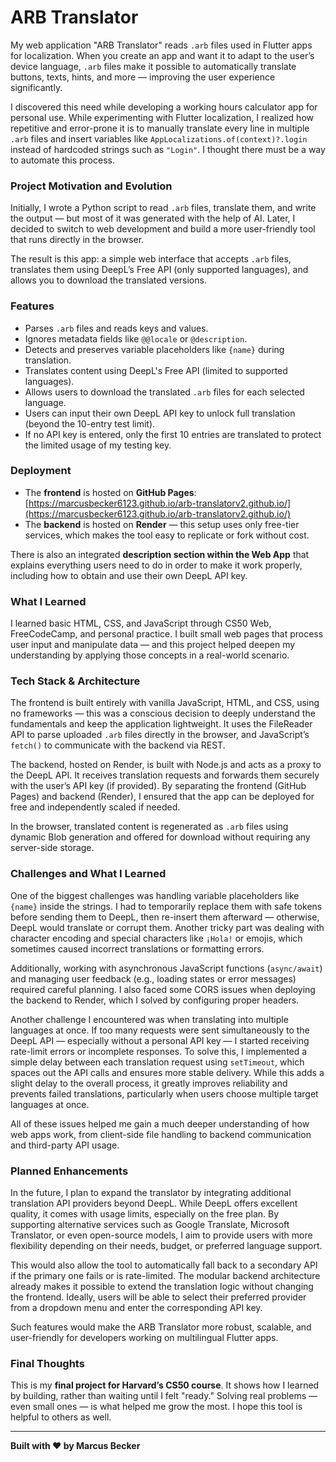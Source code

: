 # ARB Translator

My web application "ARB Translator" reads `.arb` files used in Flutter apps for localization. When you create an app and want it to adapt to the user’s device language, `.arb` files make it possible to automatically translate buttons, texts, hints, and more — improving the user experience significantly.

I discovered this need while developing a working hours calculator app for personal use. While experimenting with Flutter localization, I realized how repetitive and error-prone it is to manually translate every line in multiple `.arb` files and insert variables like `AppLocalizations.of(context)?.login` instead of hardcoded strings such as `"Login"`. I thought there must be a way to automate this process.

### Project Motivation and Evolution

Initially, I wrote a Python script to read `.arb` files, translate them, and write the output — but most of it was generated with the help of AI. Later, I decided to switch to web development and build a more user-friendly tool that runs directly in the browser.

The result is this app: a simple web interface that accepts `.arb` files, translates them using DeepL’s Free API (only supported languages), and allows you to download the translated versions.

### Features

- Parses `.arb` files and reads keys and values.
- Ignores metadata fields like `@@locale` or `@description`.
- Detects and preserves variable placeholders like `{name}` during translation.
- Translates content using DeepL's Free API (limited to supported languages).
- Allows users to download the translated `.arb` files for each selected language.
- Users can input their own DeepL API key to unlock full translation (beyond the 10-entry test limit).
- If no API key is entered, only the first 10 entries are translated to protect the limited usage of my testing key.

### Deployment

- The **frontend** is hosted on **GitHub Pages**:  
  [https://marcusbecker6123.github.io/arb-translatorv2.github.io/](https://marcusbecker6123.github.io/arb-translatorv2.github.io/)
- The **backend** is hosted on **Render** — this setup uses only free-tier services, which makes the tool easy to replicate or fork without cost.

There is also an integrated **description section within the Web App** that explains everything users need to do in order to make it work properly, including how to obtain and use their own DeepL API key.

### What I Learned

I learned basic HTML, CSS, and JavaScript through CS50 Web, FreeCodeCamp, and personal practice. I built small web pages that process user input and manipulate data — and this project helped deepen my understanding by applying those concepts in a real-world scenario.

### Tech Stack & Architecture

The frontend is built entirely with vanilla JavaScript, HTML, and CSS, using no frameworks — this was a conscious decision to deeply understand the fundamentals and keep the application lightweight. It uses the FileReader API to parse uploaded `.arb` files directly in the browser, and JavaScript’s `fetch()` to communicate with the backend via REST.

The backend, hosted on Render, is built with Node.js and acts as a proxy to the DeepL API. It receives translation requests and forwards them securely with the user’s API key (if provided). By separating the frontend (GitHub Pages) and backend (Render), I ensured that the app can be deployed for free and independently scaled if needed.

In the browser, translated content is regenerated as `.arb` files using dynamic Blob generation and offered for download without requiring any server-side storage.

### Challenges and What I Learned

One of the biggest challenges was handling variable placeholders like `{name}` inside the strings. I had to temporarily replace them with safe tokens before sending them to DeepL, then re-insert them afterward — otherwise, DeepL would translate or corrupt them. Another tricky part was dealing with character encoding and special characters like `¡Hola!` or emojis, which sometimes caused incorrect translations or formatting errors.

Additionally, working with asynchronous JavaScript functions (`async/await`) and managing user feedback (e.g., loading states or error messages) required careful planning. I also faced some CORS issues when deploying the backend to Render, which I solved by configuring proper headers.

Another challenge I encountered was when translating into multiple languages at once. If too many requests were sent simultaneously to the DeepL API — especially without a personal API key — I started receiving rate-limit errors or incomplete responses. To solve this, I implemented a simple delay between each translation request using `setTimeout`, which spaces out the API calls and ensures more stable delivery. While this adds a slight delay to the overall process, it greatly improves reliability and prevents failed translations, particularly when users choose multiple target languages at once.

All of these issues helped me gain a much deeper understanding of how web apps work, from client-side file handling to backend communication and third-party API usage.

### Planned Enhancements

In the future, I plan to expand the translator by integrating additional translation API providers beyond DeepL. While DeepL offers excellent quality, it comes with usage limits, especially on the free plan. By supporting alternative services such as Google Translate, Microsoft Translator, or even open-source models, I aim to provide users with more flexibility depending on their needs, budget, or preferred language support.

This would also allow the tool to automatically fall back to a secondary API if the primary one fails or is rate-limited. The modular backend architecture already makes it possible to extend the translation logic without changing the frontend. Ideally, users will be able to select their preferred provider from a dropdown menu and enter the corresponding API key.

Such features would make the ARB Translator more robust, scalable, and user-friendly for developers working on multilingual Flutter apps.

### Final Thoughts

This is my **final project for Harvard’s CS50 course**. It shows how I learned by building, rather than waiting until I felt "ready." Solving real problems — even small ones — is what helped me grow the most. I hope this tool is helpful to others as well.

---

**Built with ❤️ by Marcus Becker**